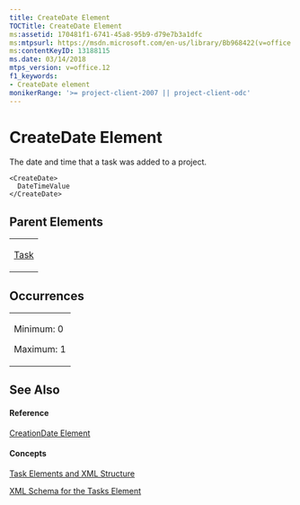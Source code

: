 ```yaml
---
title: CreateDate Element
TOCTitle: CreateDate Element
ms:assetid: 170481f1-6741-45a8-95b9-d79e7b3a1dfc
ms:mtpsurl: https://msdn.microsoft.com/en-us/library/Bb968422(v=office.12)
ms:contentKeyID: 13188115
ms.date: 03/14/2018
mtps_version: v=office.12
f1_keywords:
- CreateDate element
monikerRange: '>= project-client-2007 || project-client-odc'
---
```


# CreateDate Element




The date and time that a task was added to a project.

    <CreateDate>
      DateTimeValue
    </CreateDate>

## Parent Elements

<table>
<colgroup>
<col style="width: 100%" />
</colgroup>
<tbody>
<tr class="odd">
<td><p><a href="task-element.md">Task</a></p></td>
</tr>
</tbody>
</table>

## Occurrences

<table>
<colgroup>
<col style="width: 100%" />
</colgroup>
<tbody>
<tr class="odd">
<td><p>Minimum: 0</p>
<p>Maximum: 1</p></td>
</tr>
</tbody>
</table>

## See Also

#### Reference

[CreationDate Element](creationdate-element.md)

#### Concepts

[Task Elements and XML Structure](task-elements-and-xml-structure.md)

[XML Schema for the Tasks Element](xml-schema-for-the-tasks-element.md)


